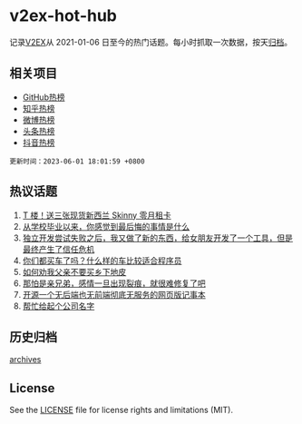 # v2ex-hot-hub

 记录[V2EX](https://www.v2ex.com/)从 2021-01-06 日至今的热门话题。每小时抓取一次数据，按天[归档](archives)。
 
 ## 相关项目

- [GitHub热榜](https://github.com/it985/github-hot-hub)
- [知乎热榜](https://github.com/it985/zhihu-hot-hub)
- [微博热榜](https://github.com/it985/weibo-hot-hub)
- [头条热榜](https://github.com/it985/toutiao-hot-hub)
- [抖音热榜](https://github.com/it985/douyin-hot-hub)


 `更新时间：2023-06-01 18:01:59 +0800`

## 热议话题

1. [T 楼！送三张现货新西兰 Skinny 零月租卡](https://www.v2ex.com/t/944729)
1. [从学校毕业以来，你感觉到最后悔的事情是什么](https://www.v2ex.com/t/944741)
1. [独立开发尝试失败之后，我又做了新的东西，给女朋友开发了一个工具，但是最终产生了信任危机](https://www.v2ex.com/t/944872)
1. [你们都买车了吗？什么样的车比较适合程序员](https://www.v2ex.com/t/944627)
1. [如何劝我父亲不要买乡下地皮](https://www.v2ex.com/t/944786)
1. [那怕是亲兄弟，感情一旦出现裂痕，就很难修复了吧](https://www.v2ex.com/t/944905)
1. [开源一个无后端也无前端彻底无服务的网页版记事本](https://www.v2ex.com/t/944717)
1. [帮忙给起个公司名字](https://www.v2ex.com/t/944763)

## 历史归档

[archives](archives)

## License

See the [LICENSE](LICENSE) file for license rights and limitations (MIT).
